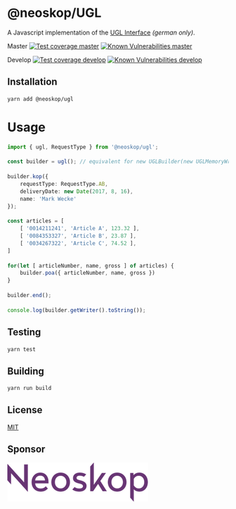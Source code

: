 # @neoskop/UGL

A Javascript implementation of the [UGL Interface][ugl-description] _(german only)_.

Master
[![Test coverage master][coveralls-master-image]][coveralls-master-url]
[![Known Vulnerabilities master][snyk-master-image]][snyk-master-url]

Develop
[![Test coverage develop][coveralls-develop-image]][coveralls-develop-url]
[![Known Vulnerabilities develop][snyk-develop-image]][snyk-develop-url]

## Installation

```sh
yarn add @neoskop/ugl
```

# Usage

```typescript
import { ugl, RequestType } from '@neoskop/ugl';
  
const builder = ugl(); // equivalent for new UGLBuilder(new UGLMemoryWriter(), Mode.Craftsman);  
  
builder.kop({ 
    requestType: RequestType.AB, 
    deliveryDate: new Date(2017, 8, 16),
    name: 'Mark Wecke'
});
  
const articles = [
    [ '0014211241', 'Article A', 123.32 ],
    [ '0084353327', 'Article B', 23.87 ],
    [ '0034267322', 'Article C', 74.52 ],
]
  
for(let [ articleNumber, name, gross ] of articles) {
    builder.poa({ articleNumber, name, gross })
}

builder.end();
  
console.log(builder.getWriter().toString());
```

## Testing

```sh
yarn test
```

## Building

```sh
yarn run build
```

## License

[MIT](./LICENSE)

## Sponsor

[![Neoskop GmbH][neoskop-image]][neoskop-url]

[snyk-master-image]: https://snyk.io/test/github/neoskop/neoskop-ugl/master/badge.svg
[snyk-master-url]: https://snyk.io/test/github/neoskop/neoskop-ugl/master

[coveralls-master-image]: https://coveralls.io/repos/github/neoskop/neoskop-ugl/badge.svg?branch=master
[coveralls-master-url]: https://coveralls.io/github/neoskop/neoskop-ugl?branch=master
[coveralls-develop-image]: https://coveralls.io/repos/github/neoskop/neoskop-ugl/badge.svg?branch=develop
[coveralls-develop-url]: https://coveralls.io/github/neoskop/neoskop-ugl?branch=develop
[snyk-develop-image]: https://snyk.io/test/github/neoskop/neoskop-ugl/develop/badge.svg
[snyk-develop-url]: https://snyk.io/test/github/neoskop/neoskop-ugl/develop

[ugl-description]: http://www.label-software.de/wp-content/uploads/2017/03/ugl_schnittstelle.pdf
[neoskop-image]: ./neoskop.png
[neoskop-url]: https://www.neoskop.de/

